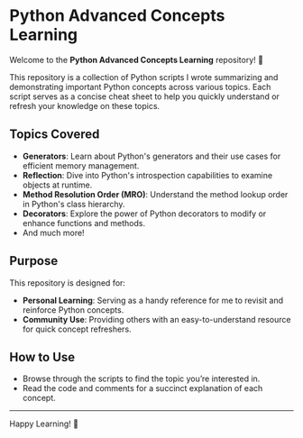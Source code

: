 
# Python Advanced Concepts Learning

Welcome to the **Python Advanced Concepts Learning** repository! 🎉

This repository is a collection of Python scripts I wrote summarizing and demonstrating important Python concepts across various topics. Each script serves as a concise cheat sheet to help you quickly understand or refresh your knowledge on these topics.

## Topics Covered

- **Generators**: Learn about Python's generators and their use cases for efficient memory management.
- **Reflection**: Dive into Python's introspection capabilities to examine objects at runtime.
- **Method Resolution Order (MRO)**: Understand the method lookup order in Python's class hierarchy.
- **Decorators**: Explore the power of Python decorators to modify or enhance functions and methods.
- And much more!

## Purpose

This repository is designed for:

- **Personal Learning**: Serving as a handy reference for me to revisit and reinforce Python concepts.
- **Community Use**: Providing others with an easy-to-understand resource for quick concept refreshers.

## How to Use

- Browse through the scripts to find the topic you’re interested in.
- Read the code and comments for a succinct explanation of each concept.

---

Happy Learning! 🚀
